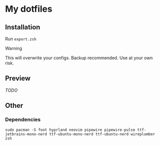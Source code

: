 # My dotfiles

## Installation

Run `export.zsh`

> [!WARNING]
> This will overwrite your configs. Backup recommended. Use at your own risk.

## Preview

*TODO*

## Other

### Dependencies

```
sudo pacman -S foot hyprland neovim pipewire pipewire-pulse ttf-jetbrains-mono-nerd ttf-ubuntu-mono-nerd ttf-ubuntu-nerd wireplumber zsh
```
